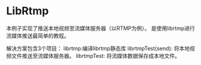 # LibRtmp

本例子实现了推送本地视频至流媒体服务器（以RTMP为例）。
是使用librtmp进行流媒体推送最简单的教程。

解决方案包含3个项目：
librtmp:编译librtmp静态库
librtmpTest(send): 将本地视频文件推送至流媒体服务器。
librtmpTest: 将流媒体数据保存成本地文件。
